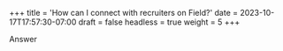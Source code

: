 +++
title = 'How can I connect with recruiters on Field?'
date = 2023-10-17T17:57:30-07:00
draft = false
headless = true
weight = 5
+++

Answer
